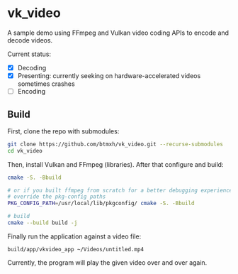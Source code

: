 # vk_video

A sample demo using FFmpeg and Vulkan video coding APIs to encode and decode videos.

Current status:
- [x] Decoding
- [x] Presenting: currently seeking on hardware-accelerated videos sometimes crashes
- [ ] Encoding

## Build

First, clone the repo with submodules:
```sh
git clone https://github.com/btmxh/vk_video.git --recurse-submodules
cd vk_video
```

Then, install Vulkan and FFmpeg (libraries). After that configure and build:
```sh
cmake -S. -Bbuild

# or if you built ffmpeg from scratch for a better debugging experience,
# override the pkg-config paths
PKG_CONFIG_PATH=/usr/local/lib/pkgconfig/ cmake -S. -Bbuild

# build
cmake --build build -j
```

Finally run the application against a video file:
```
build/app/vkvideo_app ~/Videos/untitled.mp4
```

Currently, the program will play the given video over and over again.


